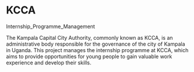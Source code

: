 # KCCA
Internship_Programme_Management

The Kampala Capital City Authority, commonly known as KCCA, is an administrative body responsible for the governance of the city of Kampala in Uganda. This project manages the internship programme at KCCA, which aims to provide opportunities for young people to gain valuable work experience and develop their skills.
